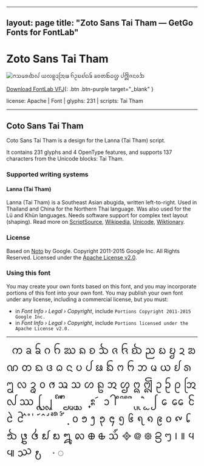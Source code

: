 
---
layout: page
title: "Zoto Sans Tai Tham — GetGo Fonts for FontLab"
---
# Zoto Sans Tai Tham

![ᨻᩈᨾᩁᨫᩓ ᨿᩃᩊᨯᩒᨹ ᨤᩏᨭᩀᨳᨢ ᨡᨧᨲᨺᨵᩌ ᨸᩎᨩᨶᩅᨨ](images/zotosans-taitham.svg)

[Download FontLab VFJ](https://downgit.github.io/#/home?url=https://github.com/fontlabcom/getgo-fonts/blob/main/getgo-fonts/apache/zotosans/zotosans-taitham.ttf){: .btn .btn-purple target="_blank" }

license: Apache \| Font \| glyphs: 231 \| scripts: Tai Tham

---


## Coto Sans Tai Tham

Coto Sans Tai Tham is a design for the Lanna (Tai Tham) script.

It contains 231 glyphs and 4 OpenType features, and supports 137 characters from the Unicode blocks: Tai Tham.


### Supported writing systems


#### Lanna (Tai Tham)

Lanna (Tai Tham) is a Southeast Asian abugida, written left-to-right. Used in Thailand and China for the Northern Thai language. Was also used for the Lü and Khün languages. Needs software support for complex text layout (shaping). Read more on [ScriptSource](https://scriptsource.org/scr/Lana), [Wikipedia](https://en.wikipedia.org/wiki/ISO_15924:Lana), [Unicode](https://www.unicode.org/versions/Unicode13.0.0/ch16.pdf#G53337), [Wiktionary](https://en.wiktionary.org/wiki/Category:Tai_Tham_script).


### License

Based on [Noto](https://github.com/notofonts) by Google. Copyright 2011-2015 Google Inc. All Rights Reserved. Licensed under the [Apache License v2.0](https://www.apache.org/licenses/LICENSE-2.0.txt).

### Using this font

You may create your own fonts based on this font, and you may incorporate portions of this font into your own font. You may publish your own font under any license, including a commercial license, but you must:

- in _Font Info › Legal › Copyright_, include `Portions Copyright 2011-2015 Google Inc.`
- in _Font Info › Legal › Copyright_, include `Portions licensed under the Apache License v2.0.`


---

<div style="font-family: Zoto Sans Tai Tham; font-size: 2em;">
       ᨠ ᨡ ᨢ ᨣ ᨤ ᨥ ᨦ ᨧ ᨨ ᨩ ᨪ ᨫ ᨬ ᨭ ᨮ ᨯ ᨰ ᨱ ᨲ ᨳ ᨴ ᨵ ᨶ ᨷ ᨸ ᨹ ᨺ ᨻ ᨼ ᨽ ᨾ ᨿ ᩀ ᩁ ᩂ ᩃ ᩄ ᩅ ᩆ ᩇ ᩈ ᩉ ᩊ ᩋ ᩌ ᩍ ᩎ ᩏ ᩐ ᩑ ᩒ ᩓ ᩔ ᩕ ᩖ ᩗ ᩘ ᩙ ᩚ ᩛ ᩜ ᩝ ᩞ ᩠ ᩡ ᩢ ᩣ ᩤ ᩥ ᩦ ᩧ ᩨ ᩩ ᩪ ᩫ ᩬ ᩭ ᩮ ᩯ ᩰ ᩱ ᩲ ᩳ ᩴ ᩵ ᩶ ᩷ ᩸ ᩹ ᩺ ᩻ ᩼ ᩿ ᪀ ᪁ ᪂ ᪃ ᪄ ᪅ ᪆ ᪇ ᪈ ᪉ ᪐ ᪑ ᪒ ᪓ ᪔ ᪕ ᪖ ᪗ ᪘ ᪙ ᪠ ᪡ ᪢ ᪣ ᪤ ᪥ ᪦ ᪧ ᪨ ᪩ ᪪ ᪫ ᪬ ᪭ ​ ‌ ‍ ∙ ◌ ﻿
</div>

